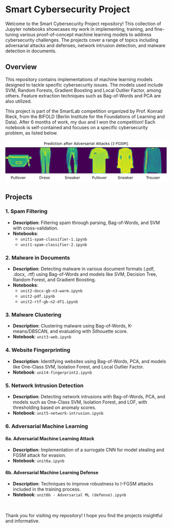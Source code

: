 # Smart Cybersecurity Project

Welcome to the Smart Cybersecurity Project repository! This collection of Jupyter notebooks showcases my work in implementing, training, and fine-tuning various proof-of-concept machine learning models to address cybersecurity challenges. The projects cover a range of topics including adversarial attacks and defenses, network intrusion detection, and malware detection in documents.

## Overview

This repository contains implementations of machine learning models designed to tackle specific cybersecurity issues. The models used include SVM, Random Forests, Gradient Boosting and Local Outlier Factor, among others. Feature extraction techniques such as Bag-of-Words and PCA are also utilized.

This project is part of the SmartLab competition organized by Prof. Konrad Rieck, from the BIFOLD (Berlin Institute for the Foundations of Learning and Data).
After 6 months of work, my duo and I won the competition!
Each notebook is self-contained and focuses on a specific cybersecurity problem, as listed below.

![](img/adv-attacks.png)

## Projects

### 1. Spam Filtering
- **Description**: Filtering spam through parsing, Bag-of-Words, and SVM with cross-validation.
- **Notebooks**:
  - `unit1-spam-classifier-1.ipynb`
  - `unit1-spam-classifier-2.ipynb`

### 2. Malware in Documents
- **Description**: Detecting malware in various document formats (.pdf, .docx, .rtf) using Bag-of-Words and models like SVM, Decision Tree, Random Forest, and Gradient Boosting.
- **Notebooks**:
  - `unit2-docx-gb-n3-warm.ipynb`
  - `unit2-pdf.ipynb`
  - `unit2-rtf-gb-n2-df1.ipynb`

### 3. Malware Clustering
- **Description**: Clustering malware using Bag-of-Words, K-means/DBSCAN, and evaluating with Silhouette score.
- **Notebook**: `unit3-web.ipynb`

### 4. Website Fingerprinting
- **Description**: Identifying websites using Bag-of-Words, PCA, and models like One-Class SVM, Isolation Forest, and Local Outlier Factor.
- **Notebook**: `unit4-fingerprint2.ipynb`

### 5. Network Intrusion Detection
- **Description**: Detecting network intrusions with Bag-of-Words, PCA, and models such as One-Class SVM, Isolation Forest, and LOF, with thresholding based on anomaly scores.
- **Notebook**: `unit5-network-intrusion.ipynb`

### 6. Adversarial Machine Learning
#### 6a. Adversarial Machine Learning Attack
- **Description**: Implementation of a surrogate CNN for model stealing and FGSM attack for evasion.
- **Notebook**: `unit6a.ipynb`

#### 6b. Adversarial Machine Learning Defense
- **Description**: Techniques to improve robustness to I-FGSM attacks included in the training process.
- **Notebook**: `unit6b - Adversarial ML (defense).ipynb`

<br>
<br>
Thank you for visiting my repository! I hope you find the projects insightful and informative.
